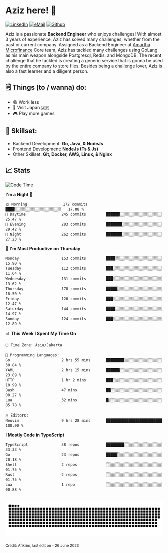 # Aziz here! 👋

[![LinkedIn](https://img.shields.io/static/v1?message=afikrim&logo=linkedin&label=&color=0077B5&logoColor=white&labelColor=&style=for-the-badge)](https://www.linkedin.com/in/afikrim)
[![eMail](https://img.shields.io/static/v1?message=afikrim10@gmail.com&logo=gmail&label=&color=D14836&logoColor=white&labelColor=&style=for-the-badge)](mailto:afikrim10@gmail.com)
[![Github](https://komarev.com/ghpvc/?username=afikrim&label=Visitors&style=for-the-badge)](https://www.github.com/afikrim)

<!--Introduction-->
Aziz is a passionate **Backend Engineer** who enjoys challenges! With almost 3 years of experience, Aziz has solved many challenges, whether from the past or current company. Assigned as a Backend Engineer at [Amartha Microfinance](https://amartha.com) Core team, Aziz has tackled many challenges using GoLang as his main weapon alongside Postgresql, Redis, and MongoDB. The recent challenge that he tackled is creating a generic service that is gonna be used by the entire company to store files. Besides being a challenge lover, Aziz is also a fast learner and a diligent person.

<!--Things TODO-->
## 🗒️ Things (to / wanna) do:

- 😆 Work less
- 🚀 Visit Japan 🇯🇵
- 🎮 Play more games

<!--Skillset-->
## 🏅 Skillset:

- Backend Development: **Go, Java, & NodeJs**
- Frontend Development: **NodeJs (Ts & Js)**
- Other Skillset: **Git, Docker, AWS, Linux, & Nginx**

## 📈 Stats  

<!--START_SECTION:waka-->
![Code Time](http://img.shields.io/badge/Code%20Time-1%2C411%20hrs%2016%20mins-blue)

**I'm a Night 🦉** 

```text
🌞 Morning                172 commits         ████░░░░░░░░░░░░░░░░░░░░░   17.88 % 
🌆 Daytime                245 commits         ██████░░░░░░░░░░░░░░░░░░░   25.47 % 
🌃 Evening                283 commits         ███████░░░░░░░░░░░░░░░░░░   29.42 % 
🌙 Night                  262 commits         ███████░░░░░░░░░░░░░░░░░░   27.23 % 
```
📅 **I'm Most Productive on Thursday** 

```text
Monday                   153 commits         ████░░░░░░░░░░░░░░░░░░░░░   15.90 % 
Tuesday                  112 commits         ███░░░░░░░░░░░░░░░░░░░░░░   11.64 % 
Wednesday                131 commits         ███░░░░░░░░░░░░░░░░░░░░░░   13.62 % 
Thursday                 178 commits         █████░░░░░░░░░░░░░░░░░░░░   18.50 % 
Friday                   120 commits         ███░░░░░░░░░░░░░░░░░░░░░░   12.47 % 
Saturday                 144 commits         ████░░░░░░░░░░░░░░░░░░░░░   14.97 % 
Sunday                   124 commits         ███░░░░░░░░░░░░░░░░░░░░░░   12.89 % 
```


📊 **This Week I Spent My Time On** 

```text
🕑︎ Time Zone: Asia/Jakarta

💬 Programming Languages: 
Go                       2 hrs 55 mins       ████████░░░░░░░░░░░░░░░░░   30.84 % 
YAML                     2 hrs 15 mins       ██████░░░░░░░░░░░░░░░░░░░   23.89 % 
HTTP                     1 hr 2 mins         ███░░░░░░░░░░░░░░░░░░░░░░   10.99 % 
Bash                     47 mins             ██░░░░░░░░░░░░░░░░░░░░░░░   08.27 % 
Lua                      32 mins             █░░░░░░░░░░░░░░░░░░░░░░░░   05.78 % 

🔥 Editors: 
Neovim                   9 hrs 28 mins       █████████████████████████   100.00 % 
```

**I Mostly Code in TypeScript** 

```text
TypeScript               38 repos            ████████░░░░░░░░░░░░░░░░░   33.33 % 
Go                       23 repos            █████░░░░░░░░░░░░░░░░░░░░   20.18 % 
Shell                    2 repos             ░░░░░░░░░░░░░░░░░░░░░░░░░   01.75 % 
Rust                     2 repos             ░░░░░░░░░░░░░░░░░░░░░░░░░   01.75 % 
Lua                      1 repo              ░░░░░░░░░░░░░░░░░░░░░░░░░   00.88 % 
```




<!--END_SECTION:waka-->


<br clear="both">

<div align="center">
  <img src="https://raw.githubusercontent.com/afikrim/afikrim/output/snake.svg" alt="Snake animation" />
</div>


<sub>Credit: Afikrim, last edit on - 26 June 2023</sub>
